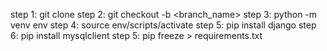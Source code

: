 step 1:
git clone <url name>
step 2:
git checkout -b <branch_name>
step 3:
python -m venv env
step 4:
source env/scripts/activate
step 5:
pip install django
step 6:
pip install mysqlclient
step 5:
pip freeze > requirements.txt